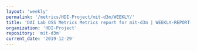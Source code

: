 ```yaml
---
layout: 'weekly'
permalink: '/metrics/HDI-Project/mit-d3m/WEEKLY/'
title: 'DAI Lab OSS Metrics Metrics report for mit-d3m | WEEKLY-REPORT-2019-12-29'
organization: 'HDI-Project'
repository: 'mit-d3m'
current_date: '2019-12-29'
---
```


